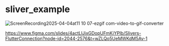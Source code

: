 # sliver_example

![ScreenRecording2025-04-04at11 10 07-ezgif com-video-to-gif-converter](https://github.com/user-attachments/assets/cf2b1bc0-92b1-4f0f-9607-8cb91c68ee1b)


https://www.figma.com/slides/4actLlJixGDopUFmKiYPIb/Slivers-FlutterConnection?node-id=2044-2576&t=wZLQo5UeMWKdM5Av-1
